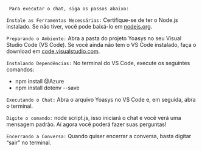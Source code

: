 <code> Para executar o chat, siga os passos abaixo: </code>

<code>Instale as Ferramentas Necessárias:</code> Certifique-se de ter o Node.js instalado. Se não tiver, você pode baixá-lo em <a href="nodejs.org">nodejs.org</a>.

<code>Preparando o Ambiente:</code> Abra a pasta do projeto Yoasys no seu Visual Studio Code (VS Code). Se você ainda não tem o VS Code instalado, faça o download em <a href="code.visualstudio.com">code.visualstudio.com</a>.

<code>Instalando Dependências:</code> No terminal do VS Code, execute os seguintes comandos:
- npm install @Azure
- npm install dotenv --save

<code>Executando o Chat:</code> Abra o arquivo Yoasys no VS Code e, em seguida, abra o terminal. 

<code>Digite o comando:</code> node script.js, isso iniciará o chat e você verá uma mensagem padrão. Aí agora você poderá fazer suas perguntas!

<code>Encerrando a Conversa:</code> Quando quiser encerrar a conversa, basta digitar “sair” no terminal.
